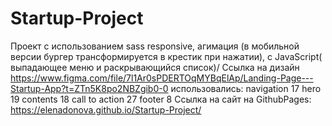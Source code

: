 # Startup-Project
Проект с использованием sass
responsive, агимация (в мобильной версии бургер трансформируется в крестик при нажатии), с JavaScript( выпадающее меню и раскрывающийся список)/
Ссылка на дизайн https://www.figma.com/file/7l1Ar0sPDERTOqMYBqElAp/Landing-Page---Startup-App?t=ZTn5K8po2NBZgib0-0
использовались:
navigation 17
hero 19
contents 18
call to action 27
footer 8
Ссылка на сайт на GithubPages:
https://elenadonova.github.io/Startup-Project/
